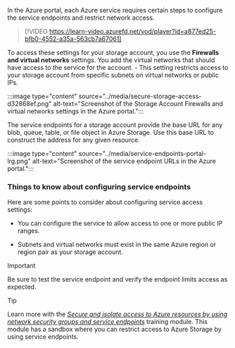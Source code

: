 In the Azure portal, each Azure service requires certain steps to configure the service endpoints and restrict network access.

> [!VIDEO https://learn-video.azurefd.net/vod/player?id=a877ed25-bfb0-4552-a35a-563cb7a67061]

To access these settings for your storage account, you use the **Firewalls and virtual networks** settings. You add the virtual networks that should have access to the service for the account. - This setting restricts access to your storage account from specific subnets on virtual networks or public IPs.

:::image type="content" source="../media/secure-storage-access-d32868ef.png" alt-text="Screenshot of the Storage Account Firewalls and virtual networks settings in the Azure portal.":::

The service endpoints for a storage account provide the base URL for any blob, queue, table, or file object in Azure Storage. Use this base URL to construct the address for any given resource.

:::image type="content" source="../media/service-endpoints-portal-lrg.png" alt-text="Screenshot of the service endpoint URLs in the Azure portal.":::


### Things to know about configuring service endpoints

Here are some points to consider about configuring service access settings:

- You can configure the service to allow access to one or more public IP ranges.

- Subnets and virtual networks must exist in the same Azure region or region pair as your storage account.

> [!Important]
> Be sure to test the service endpoint and verify the endpoint limits access as expected.

> [!TIP]
> Learn more with the [*Secure and isolate access to Azure resources by using network security groups and service endpoints*](/training/modules/secure-and-isolate-with-nsg-and-service-endpoints/) training module. This module has a sandbox where you can restrict access to Azure Storage by using service endpoints.
